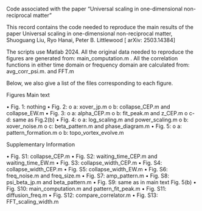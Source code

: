 Code associated with the paper “Universal scaling in one-dimensional non-reciprocal matter”

This record contains the code needed to reproduce the main results of the paper Universal scaling in one-dimensional non-reciprocal matter, Shuoguang Liu, Ryo Hanai, Peter B. Littlewood [ arXiv: 2503.14384]

The scripts use Matlab 2024. All the original data needed to reproduce the figures are generated from: main_computation.m . All the correlation functions in either time domain or frequency domain are calculated from: avg_corr_psi.m. and FFT.m  

Below, we also give a list of the files corresponding to each figure.

Figures
Main text

•	Fig. 1: nothing
•	Fig. 2: 
  o	a:  xover_jp.m
  o	b:  collapse_CEP.m and collapse_EW.m
•	Fig. 3:
  o	a: alpha_CEP.m
  o	b: fit_peak.m  and z_CEP.m
  o	c-d: same as Fig.2(b)
•	Fig. 4:
  o	a:  log_scaling.m and power_scaling.m 
  o	b: xover_noise.m
  o	c: beta_pattern.m and phase_diagram.m
•	Fig. 5:
  o	a: pattern_formation.m
  o	b: topo_vortex_evolve.m

Supplementary Information

•	Fig. S1: collapse_CEP.m
•	Fig. S2: waiting_time_CEP.m and waiting_time_EW.m
•	Fig. S3: collapse_width_CEP.m
•	Fig. S4: collapse_width_CEP.m
•	Fig. S5: collapse_width_EW.m
•	Fig. S6: freq_noise.m and freq_size.m
•	Fig. S7: amp_pattern.m
•	Fig. S8: psi_beta_jp.m and beta_pattern.m
•	 Fig. S9: same as in main text Fig. 5(b)
•	Fig. S10: main_computation.m and pattern_fit_peak.m
•	Fig. S11: diffusion_freq.m
•	Fig. S12:  compare_correlator.m
•	Fig. S13: FFT_scaling_width.m

